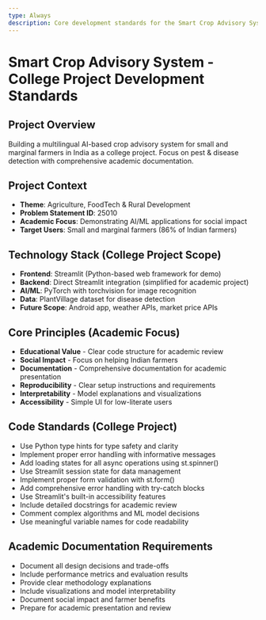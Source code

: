 ```yaml
---
type: Always
description: Core development standards for the Smart Crop Advisory System college project
---
```


# Smart Crop Advisory System - College Project Development Standards

## Project Overview
Building a multilingual AI-based crop advisory system for small and marginal farmers in India as a college project. Focus on pest & disease detection with comprehensive academic documentation.

## Project Context
- **Theme**: Agriculture, FoodTech & Rural Development
- **Problem Statement ID**: 25010
- **Academic Focus**: Demonstrating AI/ML applications for social impact
- **Target Users**: Small and marginal farmers (86% of Indian farmers)

## Technology Stack (College Project Scope)
- **Frontend**: Streamlit (Python-based web framework for demo)
- **Backend**: Direct Streamlit integration (simplified for academic project)
- **AI/ML**: PyTorch with torchvision for image recognition
- **Data**: PlantVillage dataset for disease detection
- **Future Scope**: Android app, weather APIs, market price APIs

## Core Principles (Academic Focus)
- **Educational Value** - Clear code structure for academic review
- **Social Impact** - Focus on helping Indian farmers
- **Documentation** - Comprehensive documentation for academic presentation
- **Reproducibility** - Clear setup instructions and requirements
- **Interpretability** - Model explanations and visualizations
- **Accessibility** - Simple UI for low-literate users

## Code Standards (College Project)
- Use Python type hints for type safety and clarity
- Implement proper error handling with informative messages
- Add loading states for all async operations using st.spinner()
- Use Streamlit session state for data management
- Implement proper form validation with st.form()
- Add comprehensive error handling with try-catch blocks
- Use Streamlit's built-in accessibility features
- Include detailed docstrings for academic review
- Comment complex algorithms and ML model decisions
- Use meaningful variable names for code readability

## Academic Documentation Requirements
- Document all design decisions and trade-offs
- Include performance metrics and evaluation results
- Provide clear methodology explanations
- Include visualizations and model interpretability
- Document social impact and farmer benefits
- Prepare for academic presentation and review
